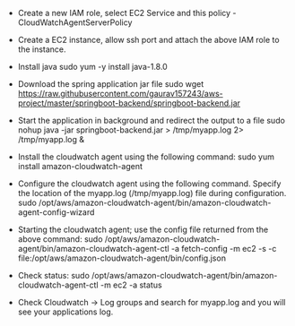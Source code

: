 * Create a new IAM role, select EC2 Service and this policy  - CloudWatchAgentServerPolicy

* Create a EC2 instance, allow ssh port and attach the above IAM role to the instance.

* Install java
sudo yum -y install java-1.8.0

* Download the spring application jar file
sudo wget https://raw.githubusercontent.com/gaurav157243/aws-project/master/springboot-backend/springboot-backend.jar

* Start the application in background and redirect the output to a file
sudo nohup java -jar springboot-backend.jar > /tmp/myapp.log 2> /tmp/myapp.log &

* Install the cloudwatch agent using the following command:
sudo yum install amazon-cloudwatch-agent

* Configure the cloudwatch agent using the following command. Specify the location of the myapp.log (/tmp/myapp.log) file during configuration.
sudo /opt/aws/amazon-cloudwatch-agent/bin/amazon-cloudwatch-agent-config-wizard

* Starting the cloudwatch agent; use the config file returned from the above command:
sudo /opt/aws/amazon-cloudwatch-agent/bin/amazon-cloudwatch-agent-ctl -a fetch-config -m ec2 -s -c file:/opt/aws/amazon-cloudwatch-agent/bin/config.json

* Check status:
sudo /opt/aws/amazon-cloudwatch-agent/bin/amazon-cloudwatch-agent-ctl -m ec2 -a status

* Check Cloudwatch -> Log groups and search for myapp.log and you will see your applications log.
